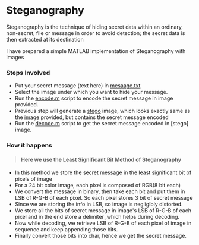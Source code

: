 # Steganography
<p>Steganography is the technique of hiding secret data within an ordinary, non-secret, file or message in order to avoid detection; the secret data is then extracted at its destination</p>
<p>I have prepared a simple MATLAB implementation of Steganography with images </p>

### Steps Involved

* Put your secret message (text here) in [mesaage.txt](https://github.com/prakhar1144/Steganography/blob/main/message.txt)
* Select the image under which you want to hide your message.
* Run the [encode.m]() script to encode the secret message in image provided.
* Previous step will generate a [stego]() image, which looks exactly same as the [image]() provided, but contains the secret message encoded
* Run the [decode.m]() script to get the secret message encoded in [stego] image.

### How it happens
> <h4> Here we use the Least Significant Bit Method of Steganography</h4>
* In this method we store the secret message in the least significant bit of pixels of image
* For a 24 bit color image, each pixel is composed of RGB(8 bit each)
* We convert the message in binary, then take each bit and put them in LSB of R-G-B of each pixel. So each pixel stores 3 bit of secret message
* Since we are storing the info in LSB, so image is negligibly distorted.
* We store all the bits of secret message in image's LSB of R-G-B of each pixel and in the end store a delimiter ,which helps during decoding.
* Now while decoding, we retrieve LSB of R-G-B of each pixel of image in sequence and keep appending those bits.
* Finally convert those bits into char, hence we get the secret message.
